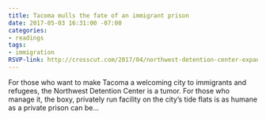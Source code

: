 ```yaml
---
title: Tacoma mulls the fate of an immigrant prison
date: 2017-05-03 16:31:00 -07:00
categories:
- readings
tags:
- immigration
RSVP-link: http://crosscut.com/2017/04/northwest-detention-center-expansion/?utm_source=Crosscut+Daily+Newsletter&utm_campaign=57645dc452-EMAIL_CAMPAIGN_2017_02_15&utm_medium=email&utm_term=0_efe7a35aed-57645dc452-278629502
---
```


For those who want to make Tacoma a welcoming city to immigrants and refugees, the Northwest Detention Center is a tumor. For those who manage it, the boxy, privately run facility on the city’s tide flats is as humane as a private prison can be...